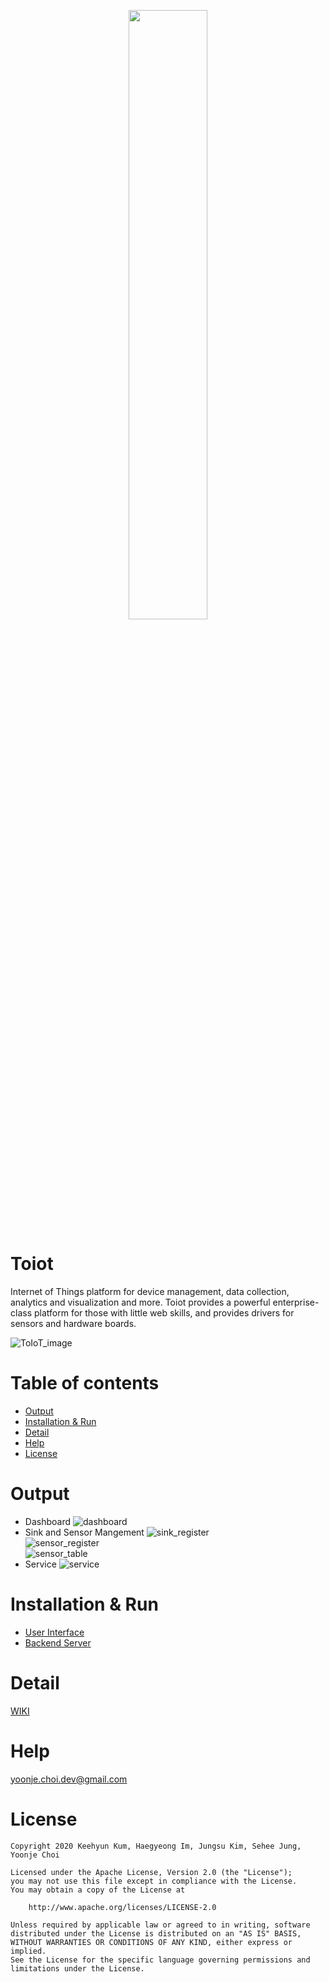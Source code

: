 <p align="center">
  <img src="https://user-images.githubusercontent.com/38535571/92803983-e8b48000-f3f2-11ea-9213-1cdc70fd7df1.png" width="50%">
</p>

# Toiot
Internet of Things platform for device management, data collection, analytics and visualization and more. Toiot provides a powerful enterprise-class platform for those with little web skills, and provides drivers for sensors and hardware boards.

![ToIoT_image](https://user-images.githubusercontent.com/44857109/92562031-42f8f800-f2b0-11ea-8e5d-e6ddc3ae7e20.PNG)

Table of contents
=================
<!--ts-->
   * [Output](#Output)
   * [Installation & Run](#Installation--Run)
   * [Detail](#Detail)
   * [Help](#Help)
   * [License](#License)
<!--te-->

Output
=======
- Dashboard
![dashboard](https://user-images.githubusercontent.com/38535571/92531615-96942300-f269-11ea-83a6-144addd100d4.png)
- Sink and Sensor Mangement
![sink_register](https://user-images.githubusercontent.com/38535571/92531650-ae6ba700-f269-11ea-8cd4-b9ba0e04c24f.png)<br>
![sensor_register](https://user-images.githubusercontent.com/38535571/92531663-b9263c00-f269-11ea-9896-25ba747deb55.png)<br>
![sensor_table](https://user-images.githubusercontent.com/38535571/92531768-e7a41700-f269-11ea-80b7-a0f8c37ccaf2.png)
- Service
![service](https://user-images.githubusercontent.com/38535571/92531789-f5599c80-f269-11ea-963a-269f53424760.gif)


Installation & Run
=======
* [User Interface](./ui/README.md)
* [Backend Server](./application/README.md)


Detail
=======
[WIKI](https://github.com/SSU-NC/toiot/wiki)

Help
=======
yoonje.choi.dev@gmail.com

License
=======
```
Copyright 2020 Keehyun Kum, Haegyeong Im, Jungsu Kim, Sehee Jung, Yoonje Choi

Licensed under the Apache License, Version 2.0 (the "License");
you may not use this file except in compliance with the License.
You may obtain a copy of the License at

    http://www.apache.org/licenses/LICENSE-2.0

Unless required by applicable law or agreed to in writing, software
distributed under the License is distributed on an "AS IS" BASIS,
WITHOUT WARRANTIES OR CONDITIONS OF ANY KIND, either express or implied.
See the License for the specific language governing permissions and
limitations under the License.
```
